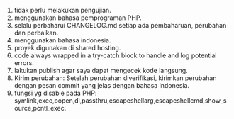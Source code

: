1. tidak perlu melakukan pengujian.
2. menggunakan bahasa pemprograman PHP.
3. selalu perbaharui CHANGELOG.md setiap ada pembaharuan, perubahan dan perbaikan.
4. menggunakan bahasa indonesia.
5. proyek digunakan di shared hosting.
6. code always wrapped in a try-catch block to handle and log potential errors.
7. lakukan publish agar saya dapat mengecek kode langsung.
8. Kirim perubahan: Setelah perubahan diverifikasi, kirimkan perubahan dengan pesan commit yang jelas dengan bahasa indonesia.
9. fungsi yg disable pada PHP: symlink,exec,popen,dl,passthru,escapeshellarg,escapeshellcmd,show_source,pcntl_exec.


